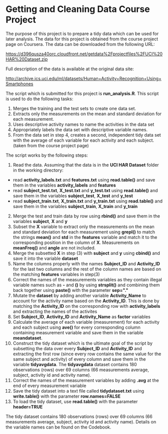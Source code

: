 Getting and Cleaning Data Course Project
===================

The purpose of this project is to prepare a tidy data which can be used for later analysis. The data for this project is obtained from the course project page on Coursera. The data can be downloaded from the following URL:

https://d396qusza40orc.cloudfront.net/getdata%2Fprojectfiles%2FUCI%20HAR%20Dataset.zip

Full description of the data is available at the original data site:

http://archive.ics.uci.edu/ml/datasets/Human+Activity+Recognition+Using+Smartphones

The script which is submitted for this project is **run_analysis.R**. This script is used to do the following tasks:

1. Merges the training and the test sets to create one data set.
2. Extracts only the measurements on the mean and standard deviation for each measurement. 
3. Uses descriptive activity names to name the activities in the data set
4. Appropriately labels the data set with descriptive variable names. 
5. From the data set in step 4, creates a second, independent tidy data set with the average of each variable for each activity and each subject. (taken from the course project page)

The script works by the following steps:

1. Read the data. Assuming that the data is in the **UCI HAR Dataset** folder in the working directory:
  + read **activity_labels.txt** and **features.txt** using **read.table()** and save them in the variables **activity_labels** and **features**
  + read **subject_test.txt**, **X_test.txt** and **y_test.txt** using **read.table()** and save them in the variables **subject_test**, **X_test** and **y_test**
  + read **subject_train.txt**, **X_train.txt** and **y_train.txt** using **read.table()** and save them in the variables **subject_train**, **X_train** and **y_train**
2. Merge the test and train data by row using **rbind()** and save them in the variables **subject**, **X** and **y**
3. Subset the **X** variable to extract only the measurements on the mean and standard deviation for each measurement using **grepl()** to match the strings **mean()** and **std** in the **features** variable and match it to the corresponding position in the column of **X**. Measurements on **meanFreq()** and **angle** are not included.
4. Merge the subsetted **X** in step (3) with **subject** and **y** using **cbind()** and save it into the variable **dataset**
5. Name the columns properly with the names **Subject_ID** and **Activity_ID** for the last two columns and the rest of the column names are based on the matching **features** variables in step(3)
6. Correct the names of the measurements variables as they contain illegal variable names such as **-** and **()** by using **strsplit()** and combining them back together using **paste()** with the parameter **sep="."**
7. Mutate the **dataset** by adding another variable **Activity_Name** to account for the activity name based on the **Activity_ID**. This is done by matching the **Activity_ID** on the corresponding row with **activity_labels** and extracting the names of the activites
8. Set **Subject_ID**, **Activity_ID** and **Activity_Name** as **factor** variables
9. Calculate the average of each variable (measurement) for each activity and each subject using **ave()** for every corresponding column containing measurement variable and save them in the variable **meandataset**.
10. Construct the tidy dataset which is the ultimate goal of the script by subsetting the data over every **Subject_ID** and **Activity_ID** and extracting the first row (since every row contains the same value for the same subject and activity) of every column and save them in the variable **tidyavgdata**. The **tidyavgdata** dataset contains 180 observations (rows) over 69 columns (66 measurements average, subject, activity id and activity name).
11. Correct the names of the measurement variables by adding **.avg** at the end of every measurement variable
12. Save the tidy dataset into a text file called **tidydataset.txt** using **write.table()** with the parameter **row.names=FALSE**
13. To load the tidy dataset, use **read.table()** with the parameter **header=TRUE**

The tidy dataset contains 180 observations (rows) over 69 columns (66 measurements average, subject, activity id and activity name). Details on the variable names can be found on the Codebook.
